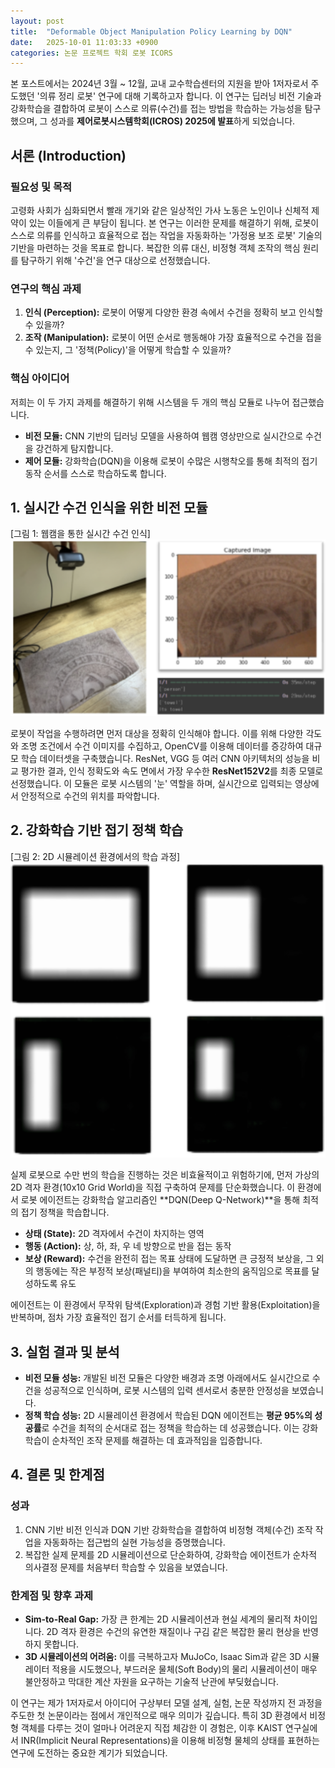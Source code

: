 ```yaml
---
layout: post
title:  "Deformable Object Manipulation Policy Learning by DQN"
date:   2025-10-01 11:03:33 +0900
categories: 논문 프로젝트 학회 로봇 ICORS
---
```

본 포스트에서는 2024년 3월 ~ 12월, 교내 교수학습센터의 지원을 받아 1저자로서 주도했던 '의류 정리 로봇' 연구에 대해 기록하고자 합니다. 이 연구는 딥러닝 비전 기술과 강화학습을 결합하여 로봇이 스스로 의류(수건)를 접는 방법을 학습하는 가능성을 탐구했으며, 그 성과를 **제어로봇시스템학회(ICROS) 2025에 발표**하게 되었습니다.

## 서론 (Introduction)

### 필요성 및 목적
고령화 사회가 심화되면서 빨래 개기와 같은 일상적인 가사 노동은 노인이나 신체적 제약이 있는 이들에게 큰 부담이 됩니다. 본 연구는 이러한 문제를 해결하기 위해, 로봇이 스스로 의류를 인식하고 효율적으로 접는 작업을 자동화하는 '가정용 보조 로봇' 기술의 기반을 마련하는 것을 목표로 합니다. 복잡한 의류 대신, 비정형 객체 조작의 핵심 원리를 탐구하기 위해 '수건'을 연구 대상으로 선정했습니다.

### 연구의 핵심 과제
1.  **인식 (Perception):** 로봇이 어떻게 다양한 환경 속에서 수건을 정확히 보고 인식할 수 있을까?
2.  **조작 (Manipulation):** 로봇이 어떤 순서로 행동해야 가장 효율적으로 수건을 접을 수 있는지, 그 '정책(Policy)'을 어떻게 학습할 수 있을까?

### 핵심 아이디어
저희는 이 두 가지 과제를 해결하기 위해 시스템을 두 개의 핵심 모듈로 나누어 접근했습니다.
*   **비전 모듈:** CNN 기반의 딥러닝 모델을 사용하여 웹캠 영상만으로 실시간으로 수건을 강건하게 탐지합니다.
*   **제어 모듈:** 강화학습(DQN)을 이용해 로봇이 수많은 시행착오를 통해 최적의 접기 동작 순서를 스스로 학습하도록 합니다.

## 1. 실시간 수건 인식을 위한 비전 모듈

[그림 1: 웹캠을 통한 실시간 수건 인식]
![Real-time Towel Recognition](/assets/img/project-icros-dqn/vision-module.png)

로봇이 작업을 수행하려면 먼저 대상을 정확히 인식해야 합니다. 이를 위해 다양한 각도와 조명 조건에서 수건 이미지를 수집하고, OpenCV를 이용해 데이터를 증강하여 대규모 학습 데이터셋을 구축했습니다. ResNet, VGG 등 여러 CNN 아키텍처의 성능을 비교 평가한 결과, 인식 정확도와 속도 면에서 가장 우수한 **ResNet152V2**를 최종 모델로 선정했습니다. 이 모듈은 로봇 시스템의 '눈' 역할을 하며, 실시간으로 입력되는 영상에서 안정적으로 수건의 위치를 파악합니다.

## 2. 강화학습 기반 접기 정책 학습

[그림 2: 2D 시뮬레이션 환경에서의 학습 과정]
![RL Simulation Process](/assets/img/project-icros-dqn/rl-simulation.png)

실제 로봇으로 수만 번의 학습을 진행하는 것은 비효율적이고 위험하기에, 먼저 가상의 2D 격자 환경(10x10 Grid World)을 직접 구축하여 문제를 단순화했습니다. 이 환경에서 로봇 에이전트는 강화학습 알고리즘인 **DQN(Deep Q-Network)**을 통해 최적의 접기 정책을 학습합니다.

*   **상태 (State):** 2D 격자에서 수건이 차지하는 영역
*   **행동 (Action):** 상, 하, 좌, 우 네 방향으로 반을 접는 동작
*   **보상 (Reward):** 수건을 완전히 접는 목표 상태에 도달하면 큰 긍정적 보상을, 그 외의 행동에는 작은 부정적 보상(패널티)을 부여하여 최소한의 움직임으로 목표를 달성하도록 유도

에이전트는 이 환경에서 무작위 탐색(Exploration)과 경험 기반 활용(Exploitation)을 반복하며, 점차 가장 효율적인 접기 순서를 터득하게 됩니다.

## 3. 실험 결과 및 분석

*   **비전 모듈 성능:** 개발된 비전 모듈은 다양한 배경과 조명 아래에서도 실시간으로 수건을 성공적으로 인식하며, 로봇 시스템의 입력 센서로서 충분한 안정성을 보였습니다.
*   **정책 학습 성능:** 2D 시뮬레이션 환경에서 학습된 DQN 에이전트는 **평균 95%의 성공률**로 수건을 최적의 순서대로 접는 정책을 학습하는 데 성공했습니다. 이는 강화학습이 순차적인 조작 문제를 해결하는 데 효과적임을 입증합니다.

## 4. 결론 및 한계점

### 성과
1.  CNN 기반 비전 인식과 DQN 기반 강화학습을 결합하여 비정형 객체(수건) 조작 작업을 자동화하는 접근법의 실현 가능성을 증명했습니다.
2.  복잡한 실제 문제를 2D 시뮬레이션으로 단순화하여, 강화학습 에이전트가 순차적 의사결정 문제를 처음부터 학습할 수 있음을 보였습니다.

### 한계점 및 향후 과제
*   **Sim-to-Real Gap:** 가장 큰 한계는 2D 시뮬레이션과 현실 세계의 물리적 차이입니다. 2D 격자 환경은 수건의 유연한 재질이나 구김 같은 복잡한 물리 현상을 반영하지 못합니다.
*   **3D 시뮬레이션의 어려움:** 이를 극복하고자 MuJoCo, Isaac Sim과 같은 3D 시뮬레이터 적용을 시도했으나, 부드러운 물체(Soft Body)의 물리 시뮬레이션이 매우 불안정하고 막대한 계산 자원을 요구하는 기술적 난관에 부딪혔습니다.

이 연구는 제가 1저자로서 아이디어 구상부터 모델 설계, 실험, 논문 작성까지 전 과정을 주도한 첫 논문이라는 점에서 개인적으로 매우 의미가 깊습니다. 특히 3D 환경에서 비정형 객체를 다루는 것이 얼마나 어려운지 직접 체감한 이 경험은, 이후 KAIST 연구실에서 INR(Implicit Neural Representations)을 이용해 비정형 물체의 상태를 표현하는 연구에 도전하는 중요한 계기가 되었습니다.